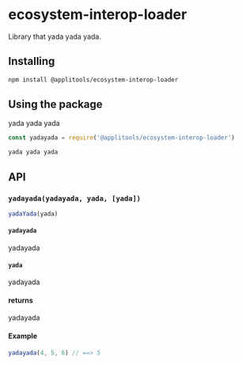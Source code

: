 # ecosystem-interop-loader

Library that yada yada yada.

## Installing

```sh
npm install @applitools/ecosystem-interop-loader
```

## Using the package

yada yada yada

```js
const yadayada = require('@applitools/ecosystem-interop-loader')

yada yada yada
```

## API

### `yadayada(yadayada, yada, [yada])`

```js
yadaYada(yada)
```

#### `yadayada`

yadayada

#### `yada`

yadayada

#### returns

yadayada

#### Example

```js
yadayada(4, 5, 6) // ==> 5
```
